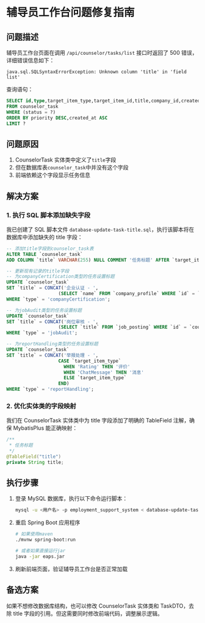# 辅导员工作台问题修复指南

## 问题描述

辅导员工作台页面在调用 `/api/counselor/tasks/list` 接口时返回了 500 错误，详细错误信息如下：

```
java.sql.SQLSyntaxErrorException: Unknown column 'title' in 'field list'
```

查询语句：

```sql
SELECT id,type,target_item_type,target_item_id,title,company_id,created_at,status,counselor_id,notes,priority
FROM counselor_task
WHERE (status = ?)
ORDER BY priority DESC,created_at ASC
LIMIT ?
```

## 问题原因

1. CounselorTask 实体类中定义了`title`字段
2. 但在数据库表`counselor_task`中并没有这个字段
3. 前端依赖这个字段显示任务信息

## 解决方案

### 1. 执行 SQL 脚本添加缺失字段

我已创建了 SQL 脚本文件 `database-update-task-title.sql`，执行该脚本将在数据库中添加缺失的 title 字段：

```sql
-- 添加title字段到counselor_task表
ALTER TABLE `counselor_task`
ADD COLUMN `title` VARCHAR(255) NULL COMMENT '任务标题' AFTER `target_item_id`;

-- 更新现有记录的title字段
-- 为companyCertification类型的任务设置标题
UPDATE `counselor_task`
SET `title` = CONCAT('企业认证 - ',
                   (SELECT `name` FROM `company_profile` WHERE `id` = `counselor_task`.`target_item_id`))
WHERE `type` = 'companyCertification';

-- 为jobAudit类型的任务设置标题
UPDATE `counselor_task`
SET `title` = CONCAT('岗位审核 - ',
                   (SELECT `title` FROM `job_posting` WHERE `id` = `counselor_task`.`target_item_id`))
WHERE `type` = 'jobAudit';

-- 为reportHandling类型的任务设置标题
UPDATE `counselor_task`
SET `title` = CONCAT('举报处理 - ',
                   CASE `target_item_type`
                     WHEN 'Rating' THEN '评价'
                     WHEN 'ChatMessage' THEN '消息'
                     ELSE `target_item_type`
                   END)
WHERE `type` = 'reportHandling';
```

### 2. 优化实体类的字段映射

我们在 CounselorTask 实体类中为 title 字段添加了明确的 TableField 注解，确保 MybatisPlus 能正确映射：

```java
/**
 * 任务标题
 */
@TableField("title")
private String title;
```

## 执行步骤

1. 登录 MySQL 数据库，执行以下命令运行脚本：

   ```bash
   mysql -u <用户名> -p employment_support_system < database-update-task-title.sql
   ```

2. 重启 Spring Boot 应用程序

   ```bash
   # 如果使用maven
   ./mvnw spring-boot:run

   # 或者如果直接运行jar
   java -jar eaps.jar
   ```

3. 刷新前端页面，验证辅导员工作台是否正常加载

## 备选方案

如果不想修改数据库结构，也可以修改 CounselorTask 实体类和 TaskDTO，去除 title 字段的引用。但这需要同时修改前端代码，调整展示逻辑。
